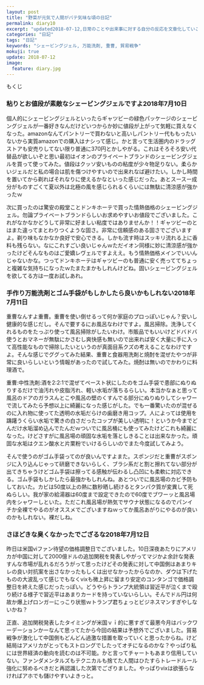 ```yaml
---
layout: post
title: "野菜が元気で人間がバテ気味な頃の日記"
permalink: diary10
excerpt: "updated2018-07-12,日常のことや出来事に対する自分の反応を文章化していこうのコーナーです。特にテーマも設けずにつらつらと書いていくとっても楽しいコーナーです。見る人にとって楽しいコーナーかどうかは定かではありませんよー"
categories: "日記"
tags: "日記"
keywords: "シェービングジェル, 万能洗剤, 重曹, 貿易戦争"
mokuji: true
update: 2018-07-12
image:
  feature: diary.jpg
---
```


<div id="mokuji"><span>もくじ</span></div>

### 粘りとお値段が素敵なシェービングジェルですよ2018年7月10日

個人的にシェービングジェルといったらギャツビーの緑色パッケージのシェービングジェルが一番好きなんだけどいつからか妙に値段が上がって気軽に買えなくなった。amazonなんてパントリーで買わないと高いしパントリー代ももったいないから実質amazonでの購入はナシって感じ。かと言って生活圏内のドラッグストアも安売りしてない限り普通に370円とかしやがる。これはそろそろ安い代替品が欲しいぞと思い最初はイオンのプライベートブランドのシェービングジェルを買って使ってみた。値段はクッソ安いものの粘度が少々物足りない。柔らかいジェルだと私の場合は肌を傷つけやすいので出来れなば避けたい。しかし時間を置いてから剃ればそれなりに使えるかなといった感じだった。あとスースー成分がものすごくて夏以外は北極の風を感じられるくらいには無駄に清涼感が強かったｗ

次に買ったのは驚安の殿堂ことドンキホーテで買った情熱価格のシェービングジェル。勿論プライベートブランドらしいお求めやすいお値段でございました。これがなかなかどうして非常に好ましい粘度ではありませんか！！ギャツビーのとはまた違ってまとわりつくような固さ。非常に信頼感のある固さでございますよ。剃り味もなかなか良好で安心できる。しかも流す時はスッキリ流れる上に香料も残らない。なにこれすごい良いじゃんｗただイオン同様に妙に清涼感が強かったけどそんなものはご愛嬌レヴェルですよええ。もう情熱価格メインでいいんじゃないかな。つってドンキホーテはギャツビーのも普通に安く売っててちょっと複雑な気持ちになったｗたまたまかもしれんけどね。固いシェービングジェルを欲してる方は一度お試しあれ。

### 手作り万能洗剤とゴム手袋がもしかしたら良いかもしれない2018年7月11日

重曹なんすよ重曹。重曹を使い倒せるって何か家庭のプロっぽいじゃん？安いし健康的な感じだし。そんで要するにお風呂なわけですよ。風呂掃除。洗浄してくれるものをたっぷり使って風呂掃除がしたいわけ。市販品でもいいけどドバドバ使うとおマネーが無駄にかさむし爽快感も無いので出来れば安く大量に手に入って高性能なもので掃除したいというのが真面目系クズの考えることなわけですよ。そんな感じでググってみた結果、重曹と食器用洗剤と焼酎を混ぜたやつが非常に良いらしいという情報があったので試してみた。焼酎は無いのでかわりに料理酒で。

重曹:中性洗剤:酒を2:2:1で混ぜてペースト状にしたのをゴム手袋で患部にぬりぬりするだけで油汚れや皮脂汚れ、軽い水垢が落ちるらしい。本当かなぁと思って風呂のドアのガラスんとこや風呂の壁のくすんでる部分にぬりぬりしてシャワーで流してみたら予想以上に綺麗になった感じがした。でも一番驚いたのが混ぜるのに入れ物に使ってた透明の水垢だらけの歯磨き用コップ。人によっては使用を躊躇うくらい水垢で驚きの白さだったコップが美しい透明に！というか今までどんだけ水垢溜め込んでたんだｗついでに風呂桶にも使ってみたけどこれも綺麗になった。けどさすがに風呂場の頑固な水垢を落としきることは出来なかった。頑固な水垢はクエン酸水と片栗粉でいけるらしいのでまた今度試してみよう。

そんで使うのがゴム手袋ってのが良いんですよまた。スポンジだと重曹がスポンジに入り込んじゃって研磨できないらしく、ブラシ系だと割と擦れてない部分が出てきちゃうけどゴム手袋は擦ってる感触が伝わるし凸凹にも柔軟に対応できる。ゴム手袋もしかしたら最強かもしれんね。あとついでに風呂場のカビ予防もしておいた。カビは50度以上の熱に数秒晒し続けるとタンパク質が変異して死ぬらしい。我が家の給湯器は60度まで設定できたので60度でブワーッと風呂場内をシャワーしといた。ただこれ風呂場が熱気でサウナ状態になるのでパンイチか全裸でやるのがオススメでございますねｗってか風呂あがりにやるのが良いのかもしれない。裸だしね。

### さほどきな臭くなかったでござるな2018年7月12日

昨日は米国viファン待望の価格調整日でございました。10日深夜あたりにアメリカが中国に対して2000億ドルの追加関税を発表しやがってマジかよ余計な発表すんな市場が乱れるだろうがって思ったけどその発表に対して中国側はあまりキレの良い対抗案を出さなかったもしくは出せなかったからなのか、ダウは下げたものの大波乱って感じでもなくvixも微上昇に留まり安定のコンタンゴで価格調整日を終えた感じだったっぽい。どうやらトランプ大統領は習近平が泣くまで殴り続ける様子で習近平はあまりカードを持っていないらしい。そんでドル円は何故か爆上げロンガーにっこり状態ｗトランプ君ちょっとビジネスマンすぎやしないかね？

正直、追加関税発表したタイミングが米国ｖｉ的に悪すぎて最悪今月はバックワーデーションかーなんて思ってたから今回の結果は予想外でございました。貿易戦争が激化して中国側もどんどん過激な措置を取っていくと思ったからね。けど結局はアメリカがとってもストロングでしたってオチになるのかな？やっぱり私には世界経済の動向を読むのは不可能。かと言ってチャートもあまり信用していない。ファンダメンタルズもテクニカルも捨てた人間はひたすらトレードルール強化に努めるべきだと再認識した次第でござりました。やっぱりvixは欲張らなければアホでも儲けやすいよきっと。
